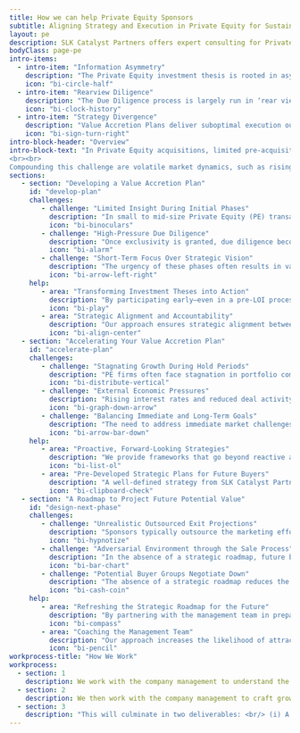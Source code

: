 ```yaml
---
title: How we can help Private Equity Sponsors
subtitle: Aligning Strategy and Execution in Private Equity for Sustained Value Creation
layout: pe
description: SLK Catalyst Partners offers expert consulting for Private Equity firms and portfolio companies. Our 32 specialized toolkits drive innovation, efficiency, and growth. Maximize your PE investments with our strategic solutions.
bodyClass: page-pe
intro-items:
  - intro-item: "Information Asymmetry"
    description: "The Private Equity investment thesis is rooted in asymmetrical information and relationship."
    icon: "bi-circle-half"
  - intro-item: "Rearview Diligence"
    description: "The Due Diligence process is largely run in ‘rear view’ mirror to maximize value at transaction close versus hold period."
    icon: "bi-clock-history"
  - intro-item: "Strategy Divergence"
    description: "Value Accretion Plans deliver suboptimal execution outcomes because of divergence between in-flight strategy and investment thesis."
    icon: "bi-sign-turn-right"
intro-block-header: "Overview"
intro-block-text: "In Private Equity acquisitions, limited pre-acquisition access to company data and personnel often renders even the most carefully crafted investment theses a theoretical exercise. Post-LOI, the fast-paced due diligence process forces PE teams to focus on immediate value maximization, <strong>sidelining strategic alignment and leading to suboptimal value creation plans. </strong>
<br><br>
Compounding this challenge are volatile market dynamics, such as rising interest rates and fluctuating deal activity, which pressure traditional value levers and force constant strategy recalibration. <strong>This reactive approach undermines the PE firm’s ability to balance short-term pressures with long-term objectives, jeopardizing anticipated returns and overall value creation.</strong>"    
sections:
   - section: "Developing a Value Accretion Plan"
     id: "develop-plan"
     challenges:
        - challenge: "Limited Insight During Initial Phases"
          description: "In small to mid-size Private Equity (PE) transactions, firms often start with competitive bidding processes that rely on limited company data, leading to speculative strategies during the Indication of Interest (IOI) and Letter of Intent (LOI) stages."
          icon: "bi-binoculars"
        - challenge: "High-Pressure Due Diligence"
          description: "Once exclusivity is granted, due diligence becomes fast-paced, focusing on validating valuations and finalizing transaction structures, which may result in alignment issues between the existing company strategy and the new PE ownership’s goals."
          icon: "bi-alarm"
        - challenge: "Short-Term Focus Over Strategic Vision"
          description: "The urgency of these phases often results in value creation plans that prioritize immediate, tactical adjustments over long-term strategic initiatives, potentially creating obstacles for sustained growth."
          icon: "bi-arrow-left-right"
     help:
        - area: "Transforming Investment Theses into Action"
          description: "By participating early—even in a pre-LOI process—SLK Catalyst Partners can work to turn speculative investment theses into actionable, strategic plans that align with the company’s unique context."
          icon: "bi-play"
        - area: "Strategic Alignment and Accountability"
          description: "Our approach ensures strategic alignment between the company’s demand and supply sides, with clear growth and profit trajectories to mitigate risks and enhance attractiveness for future exits."
          icon: "bi-align-center"
   - section: "Accelerating Your Value Accretion Plan"
     id: "accelerate-plan"
     challenges:
        - challenge: "Stagnating Growth During Hold Periods"
          description: "PE firms often face stagnation in portfolio companies due to market saturation, operational inefficiencies, and competitive pressures, threatening value accretion targets."
          icon: "bi-distribute-vertical"
        - challenge: "External Economic Pressures"
          description: "Rising interest rates and reduced deal activity create additional challenges, increasing capital costs and limiting growth opportunities through strategic acquisitions or divestitures."
          icon: "bi-graph-down-arrow"
        - challenge: "Balancing Immediate and Long-Term Goals"
          description: "The need to address immediate market challenges while staying true to the long-term investment thesis creates a precarious balance, with the risk of falling short on value accretion targets."
          icon: "bi-arrow-bar-down"
     help:
        - area: "Proactive, Forward-Looking Strategies"
          description: "We provide frameworks that go beyond reactive adjustments, offering strategic, long-term solutions to help PE firms and their portfolio companies thrive despite market volatility. Our expertise spans innovation, efficiency, and technology integration, ensuring value accretion plans are robust and aligned with both market demands and internal capabilities."
          icon: "bi-list-ol"          
        - area: "Pre-Developed Strategic Plans for Future Buyers"
          description: "A well-defined strategy from SLK Catalyst Partners can make portfolio companies more attractive to future buyers by reducing the need for strategic rework, thus simplifying the sale process and enhancing value accretion."
          icon: "bi-clipboard-check"
   - section: "A Roadmap to Project Future Potential Value"
     id: "design-next-phase"
     challenges:
        - challenge: "Unrealistic Outsourced Exit Projections"
          description: "Sponsors typically outsource the marketing effort to investment bankers, who focus on boilerplate marketing material with minimal input from the management team on current business."
          icon: "bi-hypnotize"
        - challenge: "Adversarial Environment through the Sale Process"
          description: "In the absence of a strategic roadmap, future business projections are perceived as conforming to hockey-stick growth patterns, which makes potential buyer groups question the management team’s credibility."
          icon: "bi-bar-chart"
        - challenge: "Potential Buyer Groups Negotiate Down"
          description: "The absence of a strategic roadmap reduces the probability of multiple prospects bidding for the business. The buyer group has an upper hand, and the seller group almost always gets negotiated down or has to provide concessions."
          icon: "bi-cash-coin"
     help:
        - area: "Refreshing the Strategic Roadmap for the Future"
          description: "By partnering with the management team in preparing the sale process, SLK Catalyst Partners can help craft ready-for-action strategic plans that differentiate the company in a crowded seller’s market."
          icon: "bi-compass"
        - area: "Coaching the Management Team"
          description: "Our approach increases the likelihood of attracting higher bids and also ensures that the management team is fully engaged throughout the sale process."
          icon: "bi-pencil"
workprocess-title: "How We Work"
workprocess:
  - section: 1
    description: We work with the company management to understand the story line for the hold cycle. 
  - section: 2
    description: We then work with the company management to craft growth scenarios drawing from a rich portfolio of intellectually rigorous and road-tested frameworks to develop strategic roadmaps pertaining to some combination of innovation and growth strategy, efficiency enhancement, technology strategy, market-based strategy, and overall business strategy. 
  - section: 3
    description: "This will culminate in two deliverables: <br/> (i) A tangible strategy roadmap, comprising a set of coordinated and clearly defined initiatives on the cost and demand sides, with recommended execution plans and timelines <br/> (ii) A communication package that enhances company management’s ability to credibly present to potential buyer groups."
---
```

